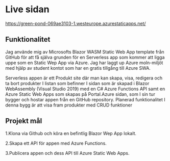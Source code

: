# Live sidan
https://green-pond-069ae3103-1.westeurope.azurestaticapps.net/

## Funktionalitet

Jag använde mig av Microsofts Blazor WASM Static Web App template 
från GitHub för att få själva grunden för en Serverless app som kommer 
att ligga uppe som en Static Wep App via Azure. Jag har laggt up Azure 
moln-miljöt med hjälp av student kontot som har en gratis tillgång till 
Azure SWA. 

Serverless appen är ett Produkt site där man kan skapa, visa, redigera 
och ta bort produkter I listan som befinner I sidan som är skapad i 
Blazor WebAssembly (Visual Studio 2019) med en C# Azure Functions 
API samt en Azure Static Web Apps som skapas på Portal.Azure sidan, 
som I sin tur bygger och hostar appen från en GitHub repository. 
Planerad funktionalitet I denna bygg är att visa fram produkter med 
CRUD funktioner

## Projekt mål

1.Klona via Github och köra en befintlig Blazor Wep App lokalt.

2.Skapa ett API för appen med Azure Functions.

3.Publicera appen och dess API till Azure Static Web Apps. 
